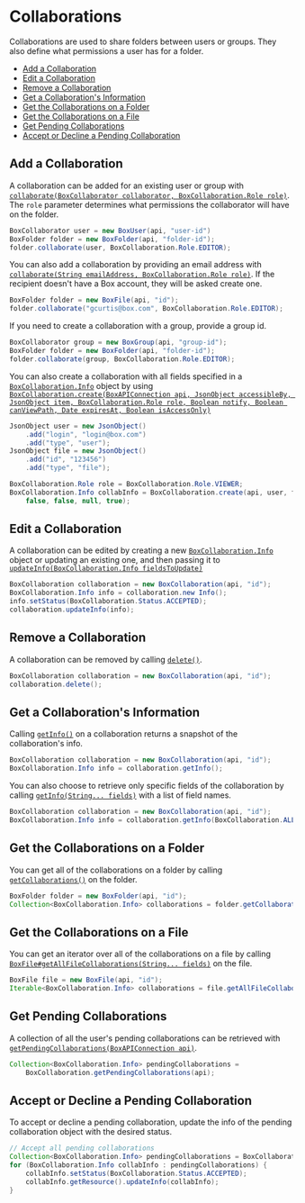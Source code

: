 Collaborations
==============

Collaborations are used to share folders between users or groups. They also
define what permissions a user has for a folder.

<!-- START doctoc generated TOC please keep comment here to allow auto update -->
<!-- DON'T EDIT THIS SECTION, INSTEAD RE-RUN doctoc TO UPDATE -->


- [Add a Collaboration](#add-a-collaboration)
- [Edit a Collaboration](#edit-a-collaboration)
- [Remove a Collaboration](#remove-a-collaboration)
- [Get a Collaboration's Information](#get-a-collaborations-information)
- [Get the Collaborations on a Folder](#get-the-collaborations-on-a-folder)
- [Get the Collaborations on a File](#get-the-collaborations-on-a-file)
- [Get Pending Collaborations](#get-pending-collaborations)
- [Accept or Decline a Pending Collaboration](#accept-or-decline-a-pending-collaboration)

<!-- END doctoc generated TOC please keep comment here to allow auto update -->

Add a Collaboration
-------------------

A collaboration can be added for an existing user or group with
[`collaborate(BoxCollaborator collaborator, BoxCollaboration.Role role)`][collaborate1]. The
`role` parameter determines what permissions the collaborator will have on the
folder.

<!-- sample post_collaborations -->
```java
BoxCollaborator user = new BoxUser(api, "user-id")
BoxFolder folder = new BoxFolder(api, "folder-id");
folder.collaborate(user, BoxCollaboration.Role.EDITOR);
```

You can also add a collaboration by providing an email address with
[`collaborate(String emailAddress, BoxCollaboration.Role role)`][collaborate2].
If the recipient doesn't have a Box account, they will be asked create one.

```java
BoxFolder folder = new BoxFile(api, "id");
folder.collaborate("gcurtis@box.com", BoxCollaboration.Role.EDITOR);
```

If you need to create a collaboration with a group, provide a group id.

<!-- sample post_collaborations group-->
```java
BoxCollaborator group = new BoxGroup(api, "group-id");
BoxFolder folder = new BoxFolder(api, "folder-id");
folder.collaborate(group, BoxCollaboration.Role.EDITOR);
```

You can also create a collaboration with all fields specified in a
[`BoxCollaboration.Info`][box-collaboration-info] object by using [`BoxCollaboration.create(BoxAPIConnection api, JsonObject accessibleBy, JsonObject item, BoxCollaboration.Role role, Boolean notify, Boolean canViewPath, Date expiresAt, Boolean isAccessOnly)`][collaborate3]

```java
JsonObject user = new JsonObject()
    .add("login", "login@box.com")
    .add("type", "user");
JsonObject file = new JsonObject()
    .add("id", "123456")
    .add("type", "file");

BoxCollaboration.Role role = BoxCollaboration.Role.VIEWER;
BoxCollaboration.Info collabInfo = BoxCollaboration.create(api, user, file, role,
    false, false, null, true);
```

[collaborate1]: http://opensource.box.com/box-java-sdk/javadoc/com/box/sdk/BoxFolder.html#collaborate-com.box.sdk.BoxCollaborator-com.box.sdk.BoxCollaboration.Role-
[collaborate2]: http://opensource.box.com/box-java-sdk/javadoc/com/box/sdk/BoxFolder.html#collaborate-java.lang.String-com.box.sdk.BoxCollaboration.Role-
[collaborate3]: http://opensource.box.com/box-java-sdk/javadoc/com/box/sdk/BoxCollaboration.html#create-com.box.sdk.BoxAPIConnection-com.eclipsesource.json.JsonObject-com.eclipsesource.json.JsonObject-com.box.sdk.BoxCollaboration.Role-java.lang.Boolean-java.lang.Boolean-java.util.Date-java.lang.Boolean-

Edit a Collaboration
--------------------

A collaboration can be edited by creating a new
[`BoxCollaboration.Info`][box-collaboration-info] object or updating an existing
one, and then passing it to [`updateInfo(BoxCollaboration.Info fieldsToUpdate)`][update-info]

<!-- sample put_collaborations_id -->
```java
BoxCollaboration collaboration = new BoxCollaboration(api, "id");
BoxCollaboration.Info info = collaboration.new Info();
info.setStatus(BoxCollaboration.Status.ACCEPTED);
collaboration.updateInfo(info);
```

[box-collaboration-info]: http://opensource.box.com/box-java-sdk/javadoc/com/box/sdk/BoxCollaboration.Info.html
[update-info]: http://opensource.box.com/box-java-sdk/javadoc/com/box/sdk/BoxCollaboration.html#updateInfo-com.box.sdk.BoxCollaboration.Info-

Remove a Collaboration
----------------------

A collaboration can be removed by calling [`delete()`][delete].

<!-- sample delete_collaborations_id -->
```java
BoxCollaboration collaboration = new BoxCollaboration(api, "id");
collaboration.delete();
```

[delete]: http://opensource.box.com/box-java-sdk/javadoc/com/box/sdk/BoxCollaboration.html#delete--

Get a Collaboration's Information
---------------------------------

Calling [`getInfo()`][get-info-fields] on a collaboration returns a snapshot of the
collaboration's info.

<!-- sample get_collaborations_id -->
```java
BoxCollaboration collaboration = new BoxCollaboration(api, "id");
BoxCollaboration.Info info = collaboration.getInfo();
```

You can also choose to retrieve only specific fields of the collaboration by calling
[`getInfo(String... fields)`][get-info-fields] with a list of field names.

```java
BoxCollaboration collaboration = new BoxCollaboration(api, "id");
BoxCollaboration.Info info = collaboration.getInfo(BoxCollaboration.ALL_FIELDS);
```

[get-info-fields]: http://opensource.box.com/box-java-sdk/javadoc/com/box/sdk/BoxCollaboration.html#getInfo-java.lang.String...-

Get the Collaborations on a Folder
----------------------------------

You can get all of the collaborations on a folder by calling
[`getCollaborations()`][get-collaborations] on the folder.

<!-- sample get_folders_id_collaborations -->
```java
BoxFolder folder = new BoxFolder(api, "id");
Collection<BoxCollaboration.Info> collaborations = folder.getCollaborations();
```

[get-collaborations]: http://opensource.box.com/box-java-sdk/javadoc/com/box/sdk/BoxFolder.html#getCollaborations--

Get the Collaborations on a File
--------------------------------

You can get an iterator over all of the collaborations on a file by calling
[`BoxFile#getAllFileCollaborations(String... fields)`][get-collaborations-file]
on the file.

<!-- sample get_files_id_collaborations -->
```java
BoxFile file = new BoxFile(api, "id");
Iterable<BoxCollaboration.Info> collaborations = file.getAllFileCollaborations();
```

[get-collaborations-file]: http://opensource.box.com/box-java-sdk/javadoc/com/box/sdk/BoxFile.html#getAllFileCollaborations-java.lang.String...-

Get Pending Collaborations
--------------------------

A collection of all the user's pending collaborations can be retrieved with
[`getPendingCollaborations(BoxAPIConnection api)`][get-pending-collaborations].

<!-- sample get_collaborations -->
```java
Collection<BoxCollaboration.Info> pendingCollaborations =
    BoxCollaboration.getPendingCollaborations(api);
```

[get-pending-collaborations]: http://opensource.box.com/box-java-sdk/javadoc/com/box/sdk/BoxCollaboration.html#getPendingCollaborations-com.box.sdk.BoxAPIConnection-

Accept or Decline a Pending Collaboration
-----------------------------------------

To accept or decline a pending collaboration, update the info of the pending collaboration object
with the desired status.

<!-- sample put_collaborations_id -->
```java
// Accept all pending collaborations
Collection<BoxCollaboration.Info> pendingCollaborations = BoxCollaboration.getPendingCollaborations(api);
for (BoxCollaboration.Info collabInfo : pendingCollaborations) {
    collabInfo.setStatus(BoxCollaboration.Status.ACCEPTED);
    collabInfo.getResource().updateInfo(collabInfo);
}
```
